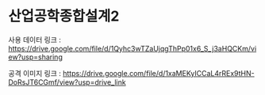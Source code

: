 # 산업공학종합설계2

사용 데이터 링크 : https://drive.google.com/file/d/1Qyhc3wTZaUjqgThPp01x6_S_j3aHQCKm/view?usp=sharing

공격 이미지 링크 : https://drive.google.com/file/d/1xaMEKyICCaL4rREx9tHN-DoRsJT6CGmf/view?usp=drive_link
